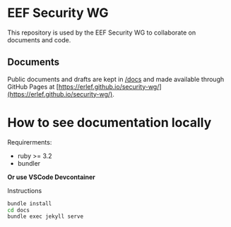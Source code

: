 # EEF Security WG

This repository is used by the EEF Security WG to collaborate on documents and code.

## Documents

Public documents and drafts are kept in [/docs](/docs) and made available through GitHub Pages at [https://erlef.github.io/security-wg/](https://erlef.github.io/security-wg/).

# How to see documentation locally

Requirerments:
 * ruby >= 3.2
 * bundler

**Or use VSCode Devcontainer**

Instructions

```bash
bundle install
cd docs
bundle exec jekyll serve
```


